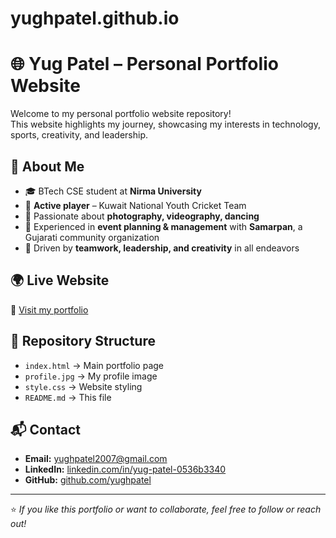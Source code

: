 # yughpatel.github.io
# 🌐 Yug Patel – Personal Portfolio Website

Welcome to my personal portfolio website repository!  
This website highlights my journey, showcasing my interests in technology, sports, creativity, and leadership.

## 🚀 About Me
- 🎓 BTech CSE student at **Nirma University**  
- 🏏 **Active player** – Kuwait National Youth Cricket Team  
- 📸 Passionate about **photography, videography, dancing**  
- 🎤 Experienced in **event planning & management** with **Samarpan**, a Gujarati community organization  
- 🌟 Driven by **teamwork, leadership, and creativity** in all endeavors  

## 🌍 Live Website
🔗 [Visit my portfolio](https://yughpatel.github.io)

## 📂 Repository Structure
- `index.html` → Main portfolio page  
- `profile.jpg` → My profile image  
- `style.css` → Website styling  
- `README.md` → This file  

## 📬 Contact
- **Email:** yughpatel2007@gmail.com  
- **LinkedIn:** [linkedin.com/in/yug-patel-0536b3340](https://www.linkedin.com/in/yug-patel-0536b3340)  
- **GitHub:** [github.com/yughpatel](https://github.com/yughpatel)

---

⭐ *If you like this portfolio or want to collaborate, feel free to follow or reach out!*
